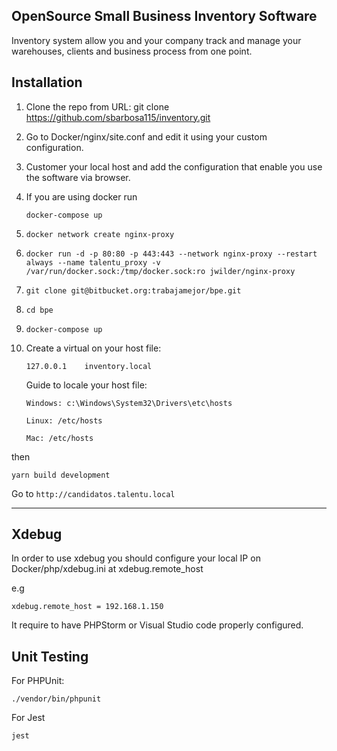 ## OpenSource Small Business Inventory Software 

Inventory system allow you and your company track and manage your warehouses, clients and business process from one point.

## Installation

1. Clone the repo from URL: git clone https://github.com/sbarbosa115/inventory.git
2. Go to Docker/nginx/site.conf and edit it using your custom configuration.
3. Customer your local host and add the configuration that enable you use the software via browser.
4. If you are using docker run
    ```
    docker-compose up
    ```

1. `docker network create nginx-proxy`
2. `docker run -d -p 80:80 -p 443:443 --network nginx-proxy --restart always --name talentu_proxy -v /var/run/docker.sock:/tmp/docker.sock:ro jwilder/nginx-proxy`
3. `git clone git@bitbucket.org:trabajamejor/bpe.git`
4. `cd bpe`
5. `docker-compose up`
6. Create a virtual on your host file:

    `127.0.0.1    inventory.local`
    
    Guide to locale your host file:
    
    `Windows: c:\Windows\System32\Drivers\etc\hosts`
    
    `Linux: /etc/hosts`
    
    `Mac: /etc/hosts`
   
then
    
    yarn build development  

Go to `http://candidatos.talentu.local`

---

## Xdebug

In order to use xdebug you should configure your local IP on Docker/php/xdebug.ini at xdebug.remote_host

e.g

    xdebug.remote_host = 192.168.1.150

It require to have PHPStorm or Visual Studio code properly configured.

## Unit Testing

For PHPUnit: 

    ./vendor/bin/phpunit

For Jest

    jest
